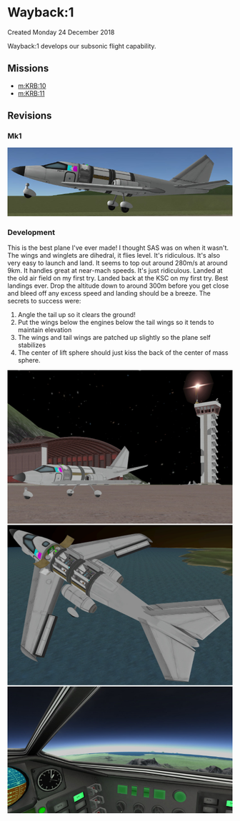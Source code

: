 # Wayback:1
Created Monday 24 December 2018

Wayback:1 develops our subsonic flight capability.

Missions
--------

* [m:KRB:10](../../m/KRB/10.markdown)
* [m:KRB:11](../../m/KRB/11.markdown)


Revisions
---------

### Mk1
![](./1/Wayback-1-Takeoff.jpg)

### Development
This is the best plane I've ever made! I thought SAS was on when it wasn't. The wings and winglets are dihedral, it flies level. It's ridiculous. It's also very easy to launch and land. It seems to top out around 280m/s at around 9km. It handles great at near-mach speeds. It's just ridiculous. Landed at the old air field on my first try. Landed back at the KSC on my first try. Best landings ever. Drop the altitude down to around 300m before you get close and bleed off any excess speed and landing should be a breeze. The secrets to success were:


1. Angle the tail up so it clears the ground!
2. Put the wings below the engines below the tail wings so it tends to maintain elevation
3. The wings and tail wings are patched up slightly so the plane self stabilizes
4. The center of lift sphere should just kiss the back of the center of mass sphere.


![](./1/Wayback-1-Landed-at-Old-Air-Field.jpg)![](./1/Wayback-1-Bays-Open.jpg)
![](./1/Wayback-1-KSC-from-Cockpit.jpg)

